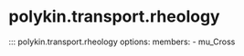 # polykin.transport.rheology

::: polykin.transport.rheology
    options:
        members:
            - mu_Cross
